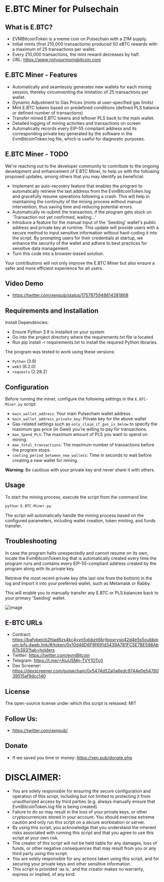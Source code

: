 
# E.BTC Miner for Pulsechain

## What is E.BTC?

- EVMBitcoinToken is a meme coin on Pulsechain with a 21M supply.
- Initial mints (first 210,000 transactions) produced 50 eBTC rewards with a maximum of 25 transactions per wallet. 
- Every 210,000 transactions, the mint reward decreases by half.
- URL: https://www.notyourmomsbitcoin.com


## E.BTC Miner - Features

- Automatically and seamlessly generates new wallets for each mining session, thereby circumventing the limitation of 25 transactions per wallet.
- Dynamic Adjustment to Gas Prices (mints at user-specified gas limits)
- Mint E.BTC tokens based on predefined conditions (defined PLS balance or defined number of transactions)
- Transfer mined E.BTC tokens and leftover PLS back to the main wallet.
- Detailed logging of mining activities and transactions on screen
- Automatically records every EIP-55 compliant address and its corresponding private key generated by the software in the EvmBitcoinToken.log file, which is useful for diagnostic purposes.


##  E.BTC Miner - TODO

We're reaching out to the developer community to contribute to the ongoing development and enhancement of E.BTC Miner, to help us with the following proposed updates, among others that you may identify as beneficial:

- Implement an auto-recovery feature that enables the program to automatically retrieve the last address from the EvmBitcoinToken.log and gracefully resume operations following a crash. This will help in maintaining the continuity of the mining process without manual intervention, thus saving time and reducing potential errors.
- Automatically re-submit the transaction, if the program gets stuck on 'Transaction not yet confirmed, waiting...' 
- Introduce a feature for the manual input of the 'Seeding' wallet's public address and private key at runtime. This update will provide users with a secure method to input sensitive information without hard-coding it into the script. By prompting users for their credentials at startup, we enhance the security of the wallet and adhere to best practices for sensitive data management.
- Turn this code into a browser-based solution.

Your contributions will not only improve the E.BTC Miner but also ensure a safer and more efficient experience for all users.


## Video Demo

- https://twitter.com/xenpub/status/1757975948614381868


## Requirements and Installation

Install Dependencies:
- Ensure Python 3.9 is installed on your system
- Go into the project directory where the requirements.txt file is located.
- Run pip install -r requirements.txt to install the required Python libraries.

The program was tested to work using these versions:
- `Python` (3.9)
- `web3` (6.2.0)
- `requests` (2.28.2)


## Configuration

Before running the miner, configure the following settings in the `E.BTC-Miner.py` script:

- `main_wallet_address`: Your main Pulsechain wallet address.
- `main_wallet_address_private_key`: Private key for the above wallet 
- Gas-related settings such as `only_claim_if_gas_is_below` to specify the maximum gas price (in Gwei) you're willing to pay for transactions.
- `max_Spend_PLS`: The maximum amount of PLS you want to spend on mining.
- `max_total_transactions`: The maximum number of transactions before the program stops.
- `cooling_period_between_new_wallets`: Time in seconds to wait before creating a new wallet for mining.

**Warning:** Be cautious with your private key and never share it with others.

## Usage

To start the mining process, execute the script from the command line:

```bash
python E.BTC-Miner.py
```

The script will automatically handle the mining process based on the configured parameters, including wallet creation, token minting, and funds transfer.

## Troubleshooting

In case the program halts unexpectedly and cannot resume on its own, locate the EvmBitcoinToken.log that is automatically created every time the program runs and contains every EIP-55-compliant address created by the program along with its private key. 

Retrieve the most recent private key (the last one from the bottom) in the log and import it into your preferred wallet, such as Metamask or Rabby.

This will enable you to manually transfer any E.BTC or PLS balances back to your primary 'Seeding' wallet.

![image](https://github.com/JozefJarosciak/E.BTC/assets/3492464/72d5abe4-5f65-4dce-81e6-7fa74288eab0)


## E-BTC URLs

- Contract: https://bafybeicb2hlad6zs4kc4yvn5xbbzti6krjtpoxrysg42d4e5s5oubbipum.ipfs.dweb.link/#/token/0x10d46D6F8f691d3439A781FC5E7BE598Ab67b393?tab=holders
- Twitter: https://twitter.com/evmBitcoin
- Telegram: https://t.me/+AluUSMn-TVY1OTc0
- Dex Screener: https://dexscreener.com/pulsechain/0x5474d52a0a6edc9744e0e5478039515af9dcc140
  

## License

The open-source license under which this script is released: MIT


## Follow Us:

- https://twitter.com/xenpub/


## Donate

- If we saved you time or money: https://xen.pub/donate.php


# DISCLAIMER:

- You are solely responsible for ensuring the secure configuration and operation of this script, including but not limited to protecting it from unauthorized access by third parties (e.g. always manually ensure that EvmBitcoinToken.log file is being created). 
- Failure to do so may result in the loss of your private keys, or other cryptocurrencies stored in your account. You should exercise extreme caution and only run this script on a secure workstation or server.
- By using this script, you acknowledge that you understand the inherent risks associated with running this script and that you agree to use this script at your own risk.
- The creator of this script will not be held liable for any damages, loss of funds, or other negative consequences that may result from you or any third party using this script.
- You are solely responsible for any actions taken using this script, and for securing your private keys and other sensitive information.
- This script is provided 'as is,' and the creator makes no warranty, express or implied, of any kind.

